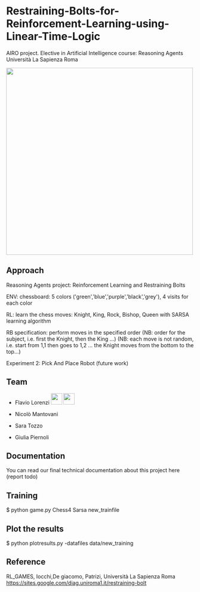 # Restraining-Bolts-for-Reinforcement-Learning-using-Linear-Time-Logic
AIRO project. Elective in Artificial Intelligence course: Reasoning Agents
Università La Sapienza Roma

<a href="https://www.dis.uniroma1.it/"><img src="http://www.dis.uniroma1.it/sites/default/files/marchio%20logo%20eng%20jpg.jpg" width="500"></a>

## Approach
Reasoning Agents project: Reinforcement Learning and Restraining Bolts

ENV: chessboard: 5 colors ('green','blue','purple','black','grey'), 4 visits for each color

RL: learn the chess moves: Knight, King, Rock, Bishop, Queen with SARSA learning algorithm

RB specification: perform moves in the specified order (NB: order for the subject, i.e. first the Knight, then the King ...) (NB: each move is not random, i.e. start from 1,1 then goes to 1,2 ... the Knight moves from the bottom to the top...)

Experiment 2: Pick And Place Robot (future work)


## Team
* Flavio Lorenzi <a href="https://github.com/FlavioLorenzi"><img src="https://upload.wikimedia.org/wikipedia/commons/thumb/9/91/Octicons-mark-github.svg/1024px-Octicons-mark-github.svg.png" width="30"></a>
<a href="https://www.linkedin.com/in/flavio-lorenzi-875982171/"><img src="https://www.tecnomagazine.it/tech/wp-content/uploads/2013/05/linkedin-aggiungere-immagini.png" width="30"></a>

* Nicolò Mantovani 
* Sara Tozzo
* Giulia Piernoli


## Documentation
You can read our final technical documentation about this project here (report todo)



## Training
$ python game.py Chess4 Sarsa new_trainfile

## Plot the results
$ python plotresults.py -datafiles data/new_training

## Reference
RL_GAMES, Iocchi,De giacomo, Patrizi, Università La Sapienza Roma
https://sites.google.com/diag.uniroma1.it/restraining-bolt
